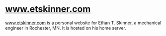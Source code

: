 # www.etskinner.com
www.etskinner.com is a personal website for Ethan T. Skinner, a mechanical engineer in Rochester, MN. It is hosted on his home server.
